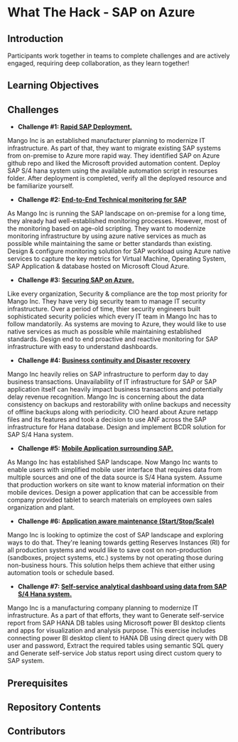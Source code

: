 # What The Hack - SAP on Azure 

## Introduction 

Participants work together in teams to complete challenges and are actively engaged, requiring deep collaboration, as they learn together!

## Learning Objectives

## Challenges

- **Challenge #1: [Rapid SAP Deployment.](Student/01-SAP-Auto-Deployment.md)**

Mango Inc is an established manufacturer planning to modernize IT infrastructure. As part of that, they want to migrate existing SAP systems from on-premise to Azure more rapid way. They identified SAP on Azure github repo and liked the Microsoft provided automation content. Deploy SAP S/4 hana system using the available automation script in resourses folder. After deployment is completed, verify all the deployed resource and be familiarize yourself. 
 
-  **Challenge #2: [End-to-End Technical monitoring for SAP](Student/02-Azure-Monitor.md)**

As Mango Inc is running the SAP landscape on on-premise for a long time, they already had well-established monitoring processes. However, most of the monitoring based on age-old scripting. They want to modernize monitoring infrastructure by using azure native services as much as possible while maintaining the same or better standards than existing. Design & configure monitoring solution for SAP workload using Azure native services to capture the key metrics for Virtual Machine, Operating System, SAP Application & database hosted on Microsoft Cloud Azure. 

-   **Challenge #3: [Securing SAP on Azure.](Student/03-SAP-Security.md)**

Like every organization, Security & compliance are the top most priority for Mango Inc. They have very big security team to manage IT security infrastructure. Over a period of time, thier security engineers built sophisticated security policies which every IT team in Mango Inc has to follow mandatorily. As systems are moving to Azure, they would like to use native services as much as possible while maintaining established standards. Design end to end proactive and reactive monitoring for SAP infrastructure with easy to understand dashboards. 


-   **Challenge #4: [Business continuity and Disaster recovery](Student/04-BCDR-with-ANF.md)**

Mango Inc heavily relies on SAP infrastructure to perform day to day business transactions. Unavailability of IT infrastructure for SAP or SAP application itself can heavily impact business transactions and potentially delay revenue recognition. Mango Inc is concerning about the data consistency on backups and restorability with online backups and necessity of offline backups along with periodicity. CIO heard about Azure netapp files and its features and took a decision to use ANF across the SAP infrastructure for Hana database. Design and implement BCDR solution for SAP S/4 Hana system. 


-   **Challenge #5: [Mobile Application surrounding SAP.](Student/05-PowerApps.md)**

As Mango Inc has established SAP landscape. Now Mango Inc wants to enable users with simplified mobile user interface that requires data from multiple sources and one of the data source is S/4 Hana system. Assume that production workers on site want to know material information on their mobile devices. Design a power application that can be accessible from company provided tablet to search materials on employees own sales organization and plant. 


-  **Challenge #6: [Application aware maintenance (Start/Stop/Scale)](Student/06-Start-Stop-Automation.md)**

Mango Inc is looking to optimize the cost of SAP landscape and exploring ways to do that. They're leaning towards getting Reserves Instances (RI) for all production systems and would like to save cost on non-production (sandboxes, project systems, etc.) systems by not operating those during non-business hours. This solution helps them achieve that either using automation tools or schedule based.


-  **Challenge #7: [Self-service analytical dashboard using data from SAP S/4 Hana system.](Student/07-PowerQuery.md)** 

Mango Inc is a manufacturing company planning to modernize IT infrastructure. As a part of that efforts, they want to Generate self-service report from SAP HANA DB tables using Microsoft power BI desktop clients and apps for visualization and analysis purpose. This exercise includes connecting power BI desktop client to HANA DB using direct query with DB user and password, Extract the required tables using semantic SQL query and Generate self-service Job status report using direct custom query to SAP system.

## Prerequisites

## Repository Contents

## Contributors
